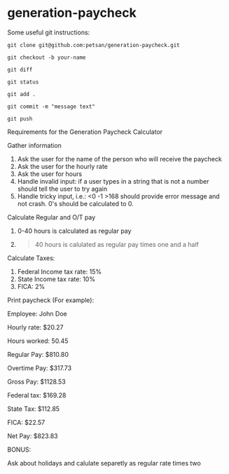 # generation-paycheck

Some useful git instructions:

``git clone git@github.com:petsan/generation-paycheck.git``

``git checkout -b your-name``

``git diff``

``git status``

``git add .``

``git commit -m "message text"``

``git push``

Requirements for the Generation Paycheck Calculator

Gather information
1. Ask the user for the name of the person who will receive the paycheck
2. Ask the user for the hourly rate
3. Ask the user for hours
4. Handle invalid input: if a user types in a string that is not a number should tell the user to try again
5. Handle tricky input, i.e.: <0 -1 >168 should provide error message and not crash. 0's should be calculated to 0.

Calculate Regular and O/T pay
1. 0-40 hours is calculated as regular pay
2. >40 hours is calulated as regular pay times one and a half

Calculate Taxes:
1. Federal Income tax rate: 15%
2. State Income tax rate: 10%
3. FICA: 2%

Print paycheck (For example):


Employee: John Doe

Hourly rate: $20.27

Hours worked: 50.45

Regular Pay: $810.80

Overtime Pay: $317.73

Gross Pay: $1128.53

Federal tax: $169.28

State Tax: $112.85

FICA: $22.57

Net Pay: $823.83


BONUS:

Ask about holidays and calulate separetly as regular rate times two

